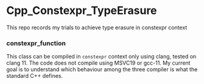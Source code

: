 # Cpp_Constexpr_TypeErasure
 This repo records my trials to achieve type erasure in constexpr context

### constexpr_function
 This class can be compiled in `constexpr` context only using clang, tested on clang 11. The code does not compile using MSVC19 or gcc-11. My current goal is to understand which behaviour among the three compiler is what the standard C++ defines.
